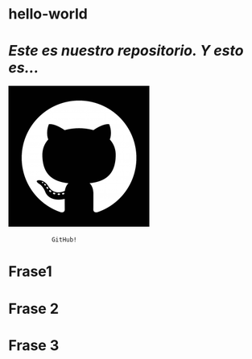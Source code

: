 # hello-world
# *Este es nuestro repositorio. Y esto es...*


![GitHub Logo](GitHubCat.png)

                GitHub!
                
# Frase1
  
# Frase 2
  
# Frase 3
